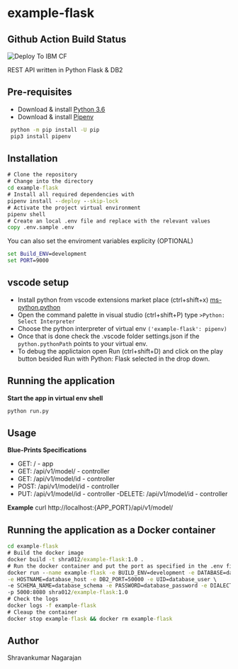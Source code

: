 # example-flask

## Github Action Build Status
![Deploy To IBM CF](https://github.com/Learn-And-Earn/example-flask/workflows/Deploy%20To%20IBM%20CF/badge.svg)

REST API written in Python Flask & DB2

## Pre-requisites
  - Download & install [Python 3.6](https://www.python.org/downloads/)
  - Download & install [Pipenv](https://docs.pipenv.org/)
   ```cmd
    python -m pip install -U pip 
    pip3 install pipenv
   ```

## Installation

  ```cmd
  # Clone the repository 
  # Change into the directory
  cd example-flask
  # Install all required dependencies with
  pipenv install --deploy --skip-lock
  # Activate the project virtual environment
  pipenv shell
  # Create an local .env file and replace with the relevant values
  copy .env.sample .env
  ```
  You can also set the enviroment variables explicity (OPTIONAL)
  
  ```cmd
  set Build_ENV=development
  set PORT=9000
  ```
## vscode setup
  - Install python from vscode extensions market place (ctrl+shift+x) [ms-python.python](https://marketplace.visualstudio.com/items?itemName=ms-python.python)
  - Open the command palette in visual studio (ctrl+shift+P) type ```>Python: Select Interpreter``` 
  - Choose the python interpreter of virtual env ```('example-flask': pipenv)```
  - Once that is done check the .vscode folder settings.json if the ```python.pythonPath``` points to your virtual env.
  - To debug the applictaion open Run (ctrl+shift+D) and click on the play button besided Run with Python: Flask selected in the drop down.
  
## Running the application

  **Start the app in virtual env shell**
  ```cmd
  python run.py
  ```

## Usage

**Blue-Prints Specifications**
  - GET: /                    - app
  - GET: /api/v1/model/       - controller 
  - GET: /api/v1/model/id     - controller 
  - POST: /api/v1/model/id    - controller 
  - PUT: /api/v1/model/id     - controller
  -DELETE: /api/v1/model/id   - controller

**Example**
curl http://localhost:{APP_PORT}/api/v1/model/

## Running the application as a Docker container

 ```cmd
 cd example-flask
 # Build the docker image 
 docker build -t shra012/example-flask:1.0 .
 # Run the docker container and put the port as specified in the .env file
 docker run --name example-flask -e BUILD_ENV=development -e DATABASE=database_name \
 -e HOSTNAME=database_host -e DB2_PORT=50000 -e UID=database_user \  
 -e SCHEMA_NAME=database_schema -e PASSWORD=database_password -e DIALECT=ibm_db_sa \  
 -p 5000:8080 shra012/example-flask:1.0
 # Check the logs
 docker logs -f example-flask
 # Cleaup the container
 docker stop example-flask && docker rm example-flask
 ```

## Author

Shravankumar Nagarajan
